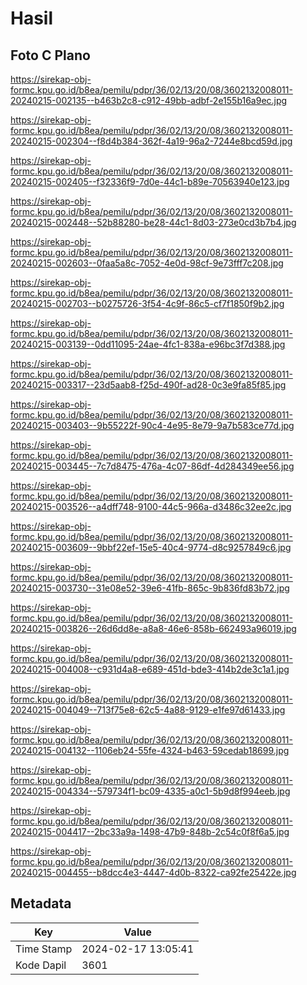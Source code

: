 # Hasil

## Foto C Plano

https://sirekap-obj-formc.kpu.go.id/b8ea/pemilu/pdpr/36/02/13/20/08/3602132008011-20240215-002135--b463b2c8-c912-49bb-adbf-2e155b16a9ec.jpg

https://sirekap-obj-formc.kpu.go.id/b8ea/pemilu/pdpr/36/02/13/20/08/3602132008011-20240215-002304--f8d4b384-362f-4a19-96a2-7244e8bcd59d.jpg

https://sirekap-obj-formc.kpu.go.id/b8ea/pemilu/pdpr/36/02/13/20/08/3602132008011-20240215-002405--f32336f9-7d0e-44c1-b89e-70563940e123.jpg

https://sirekap-obj-formc.kpu.go.id/b8ea/pemilu/pdpr/36/02/13/20/08/3602132008011-20240215-002448--52b88280-be28-44c1-8d03-273e0cd3b7b4.jpg

https://sirekap-obj-formc.kpu.go.id/b8ea/pemilu/pdpr/36/02/13/20/08/3602132008011-20240215-002603--0faa5a8c-7052-4e0d-98cf-9e73fff7c208.jpg

https://sirekap-obj-formc.kpu.go.id/b8ea/pemilu/pdpr/36/02/13/20/08/3602132008011-20240215-002703--b0275726-3f54-4c9f-86c5-cf7f1850f9b2.jpg

https://sirekap-obj-formc.kpu.go.id/b8ea/pemilu/pdpr/36/02/13/20/08/3602132008011-20240215-003139--0dd11095-24ae-4fc1-838a-e96bc3f7d388.jpg

https://sirekap-obj-formc.kpu.go.id/b8ea/pemilu/pdpr/36/02/13/20/08/3602132008011-20240215-003317--23d5aab8-f25d-490f-ad28-0c3e9fa85f85.jpg

https://sirekap-obj-formc.kpu.go.id/b8ea/pemilu/pdpr/36/02/13/20/08/3602132008011-20240215-003403--9b55222f-90c4-4e95-8e79-9a7b583ce77d.jpg

https://sirekap-obj-formc.kpu.go.id/b8ea/pemilu/pdpr/36/02/13/20/08/3602132008011-20240215-003445--7c7d8475-476a-4c07-86df-4d284349ee56.jpg

https://sirekap-obj-formc.kpu.go.id/b8ea/pemilu/pdpr/36/02/13/20/08/3602132008011-20240215-003526--a4dff748-9100-44c5-966a-d3486c32ee2c.jpg

https://sirekap-obj-formc.kpu.go.id/b8ea/pemilu/pdpr/36/02/13/20/08/3602132008011-20240215-003609--9bbf22ef-15e5-40c4-9774-d8c9257849c6.jpg

https://sirekap-obj-formc.kpu.go.id/b8ea/pemilu/pdpr/36/02/13/20/08/3602132008011-20240215-003730--31e08e52-39e6-41fb-865c-9b836fd83b72.jpg

https://sirekap-obj-formc.kpu.go.id/b8ea/pemilu/pdpr/36/02/13/20/08/3602132008011-20240215-003826--26d6dd8e-a8a8-46e6-858b-662493a96019.jpg

https://sirekap-obj-formc.kpu.go.id/b8ea/pemilu/pdpr/36/02/13/20/08/3602132008011-20240215-004008--c931d4a8-e689-451d-bde3-414b2de3c1a1.jpg

https://sirekap-obj-formc.kpu.go.id/b8ea/pemilu/pdpr/36/02/13/20/08/3602132008011-20240215-004049--713f75e8-62c5-4a88-9129-e1fe97d61433.jpg

https://sirekap-obj-formc.kpu.go.id/b8ea/pemilu/pdpr/36/02/13/20/08/3602132008011-20240215-004132--1106eb24-55fe-4324-b463-59cedab18699.jpg

https://sirekap-obj-formc.kpu.go.id/b8ea/pemilu/pdpr/36/02/13/20/08/3602132008011-20240215-004334--579734f1-bc09-4335-a0c1-5b9d8f994eeb.jpg

https://sirekap-obj-formc.kpu.go.id/b8ea/pemilu/pdpr/36/02/13/20/08/3602132008011-20240215-004417--2bc33a9a-1498-47b9-848b-2c54c0f8f6a5.jpg

https://sirekap-obj-formc.kpu.go.id/b8ea/pemilu/pdpr/36/02/13/20/08/3602132008011-20240215-004455--b8dcc4e3-4447-4d0b-8322-ca92fe25422e.jpg


## Metadata

| Key        | Value               |
| ---------- | ------------------- |
| Time Stamp | 2024-02-17 13:05:41 |
| Kode Dapil | 3601                |




